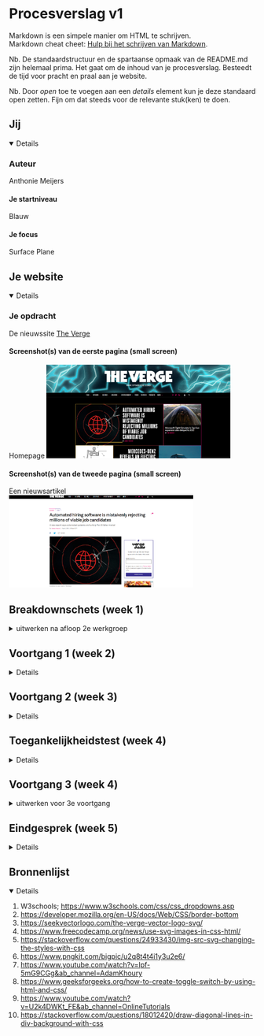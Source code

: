 # Procesverslag v1

Markdown is een simpele manier om HTML te schrijven.  
Markdown cheat cheet: [Hulp bij het schrijven van Markdown](https://github.com/adam-p/markdown-here/wiki/Markdown-Cheatsheet).

Nb. De standaardstructuur en de spartaanse opmaak van de README.md zijn helemaal prima. Het gaat om de inhoud van je procesverslag. Besteedt de tijd voor pracht en praal aan je website.

Nb. Door *open* toe te voegen aan een *details* element kun je deze standaard open zetten. Fijn om dat steeds voor de relevante stuk(ken) te doen.

## Jij

<details open>


### Auteur

Anthonie Meijers

#### Je startniveau

Blauw

#### Je focus

Surface Plane

</details>

## Je website

<details open>

### Je opdracht

De nieuwssite [The Verge](https://theverge.com)

#### Screenshot(s) van de eerste pagina (small screen)

Homepage
<img src="images/verge1.png" width="375px" alt="omschrijving van de pagina">

#### Screenshot(s) van de tweede pagina (small screen)

Een nieuwsartikel  
<img src="images/verge2.png" width="375px" alt="omschrijving van de pagina">

</details>

## Breakdownschets (week 1)

<details>
<summary>uitwerken na afloop 2e werkgroep</summary>

### de hele pagina

<img src="images\FED 2021 - Frame 1.jpg" width="375px" alt="breakdown van de hele pagina">

### dynamisch deel (bijv menu)

<img src="images\menu.png" width="375px" alt="breakdown van een dynamisch deel">

</details>

## Voortgang 1 (week 2)

<details>

### Verslag van meeting

 Helaas kon ik bij deze meeting niet aanwezig zijn. Dit kwam doordat ik op dat moment aan het verhuizen was.
</details>

## Voortgang 2 (week 3)

<details>

### Stand van zaken

Het responsive maken van de website vind ik nog erg lastig. 


### Verslag van meeting

hier na afloop snel de uitkomsten van de meeting vastleggen

- Flexbox is over het algemeen handiger.
- Gebruik nth-of-type
- Gebruik display:none om menu's verborgen te houden

</details>

## Toegankelijkheidstest (week 4)

<details>

### Bevindingen

Lijst met  bevindingen die in de test naar voren kwamen:

#### Dropdown

Het Dropdown menu wordt niet voorgelezen door de screenreader.

Het kan worden opgelost met behulp van het ARIA-label

#### Links

De links worden door de screenreader voorgelezen als "link". 

Gebruik een ARIA-label om de links te laten "verdwijnen" voor de screenreader.

</details>

## Voortgang 3 (week 4)

<details>
<summary>uitwerken voor 3e voortgang</summary>

### Stand van zaken

Ik merk dat ik over het algemeen de motivatie verlies. Ik merk ook dat ik erg achterloop, zowel met de stof als met het bouwen van mijn website. 

### Verslag van meeting

Door dat ik zo erg achterloop, heb ik geen vorderingen gemaakt in mijn website. Het had geen nut om bij de meeting aanwezig te zijn. 

</details>

## Eindgesprek (week 5)

<details>


### Stand van zaken

Ik vond eigenlijk alles lastiger dan gedacht. Het werk had ik onderschat. Het is daarom ook niet af.
Kleine micro interacties heb ik daarom ook niet geïmplementeerd gekregen. Een tweede pagina is er ook niet van gekomen. 
### Screenshot(s)

<img src="images\endresult1.png">
<img src="images\endresult2.png">

</details>

## Bronnenlijst

<details open>

1. W3schools; <https://www.w3schools.com/css/css_dropdowns.asp>
2. <https://developer.mozilla.org/en-US/docs/Web/CSS/border-bottom>
3. <https://seekvectorlogo.com/the-verge-vector-logo-svg/>
4. <https://www.freecodecamp.org/news/use-svg-images-in-css-html/>
5. <https://stackoverflow.com/questions/24933430/img-src-svg-changing-the-styles-with-css>
6. <https://www.pngkit.com/bigpic/u2q8t4t4i1y3u2e6/>
7. <https://www.youtube.com/watch?v=lpf-5mG9CGg&ab_channel=AdamKhoury>
8. <https://www.geeksforgeeks.org/how-to-create-toggle-switch-by-using-html-and-css/>
9. <https://www.youtube.com/watch?v=U2k4DWKt_FE&ab_channel=OnlineTutorials>
10. <https://stackoverflow.com/questions/18012420/draw-diagonal-lines-in-div-background-with-css>


</details>
